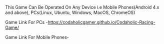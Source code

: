 This Game Can Be Operated On Any Device i.e Mobile Phones(Android 4.x and above), PCs(Linux, Ubuntu, Windows, MacOS, ChromeOS)

Game Link For PCs -https://codaholicgamer.github.io/Codaholic-Racing-Game/

Game Link For Mobile Phones- 
